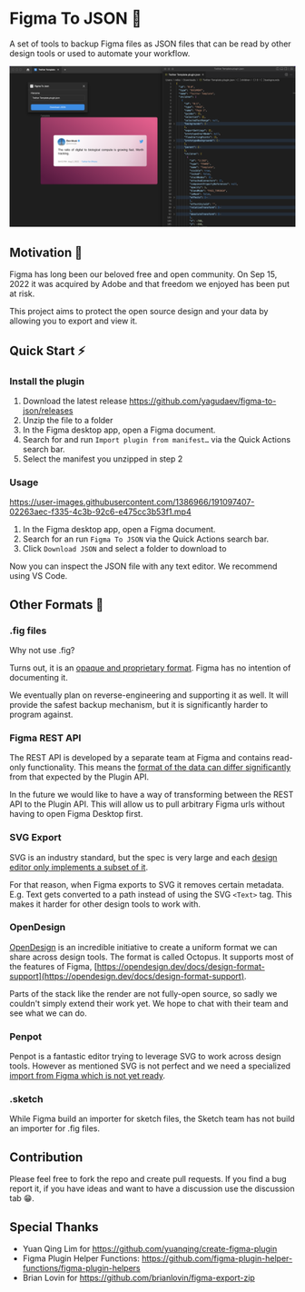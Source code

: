 # Figma To JSON 💾

A set of tools to backup Figma files as JSON files that can be read by other design tools or used to automate your workflow.

![Figma to JSON Plugin Screenshot](website/public/assets/images/plugin-screenshot.png)

## Motivation 🤔

Figma has long been our beloved free and open community. On Sep 15, 2022 it was acquired by Adobe and that freedom we enjoyed has been put at risk.

This project aims to protect the open source design and your data by allowing you to export and view it.

## Quick Start ⚡️

### Install the plugin

1. Download the latest release https://github.com/yagudaev/figma-to-json/releases
2. Unzip the file to a folder
3. In the Figma desktop app, open a Figma document.
4. Search for and run `Import plugin from manifest…` via the Quick Actions search bar.
5. Select the manifest you unzipped in step 2

### Usage

https://user-images.githubusercontent.com/1386966/191097407-02263aec-f335-4c3b-92c6-e475cc3b53f1.mp4

1. In the Figma desktop app, open a Figma document.
2. Search for an run `Figma To JSON` via the Quick Actions search bar.
3. Click `Download JSON` and select a folder to download to

Now you can inspect the JSON file with any text editor. We recommend using VS Code.

## Other Formats 📄

### .fig files

Why not use .fig?

Turns out, it is an [opaque and proprietary format](https://forum.figma.com/t/inquiry-about-the-fig-file-format/6351). Figma has no intention of documenting it.

We eventually plan on reverse-engineering and supporting it as well. It will provide the safest backup mechanism, but it is significantly harder to program against.

### Figma REST API

The REST API is developed by a separate team at Figma and contains read-only functionality. This means the [format of the data can differ significantly](https://forum.figma.com/t/need-help-with-gradienttranform-matrix/26792) from that expected by the Plugin API.

In the future we would like to have a way of transforming between the REST API to the Plugin API. This will allow us to pull arbitrary Figma urls without having to open Figma Desktop first.

### SVG Export

SVG is an industry standard, but the spec is very large and each [design editor only implements a subset of it](https://www.figma.com/blog/with-figmas-new-svg-exports-less-more/).

For that reason, when Figma exports to SVG it removes certain metadata. E.g. Text gets converted to a path instead of using the SVG `<Text>` tag. This makes it harder for other design tools to work with.

### OpenDesign

[OpenDesign](http://opendesign.dev/) is an incredible initiative to create a uniform format we can share across design tools. The format is called Octopus. It supports most of the features of Figma, [https://opendesign.dev/docs/design-format-support](https://opendesign.dev/docs/design-format-support).

Parts of the stack like the render are not fully-open source, so sadly we couldn't simply extend their work yet. We hope to chat with their team and see what we can do.

### Penpot

Penpot is a fantastic editor trying to leverage SVG to work across design tools. However as mentioned SVG is not perfect and we need a specialized [import from Figma which is not yet ready](https://github.com/penpot/penpot/issues/2265).

### .sketch

While Figma build an importer for sketch files, the Sketch team has not build an importer for .fig files.

## Contribution

Please feel free to fork the repo and create pull requests. If you find a bug report it, if you have ideas and want to have a discussion use the discussion tab 😁.

## Special Thanks

- Yuan Qing Lim for https://github.com/yuanqing/create-figma-plugin
- Figma Plugin Helper Functions: https://github.com/figma-plugin-helper-functions/figma-plugin-helpers
- Brian Lovin for https://github.com/brianlovin/figma-export-zip

